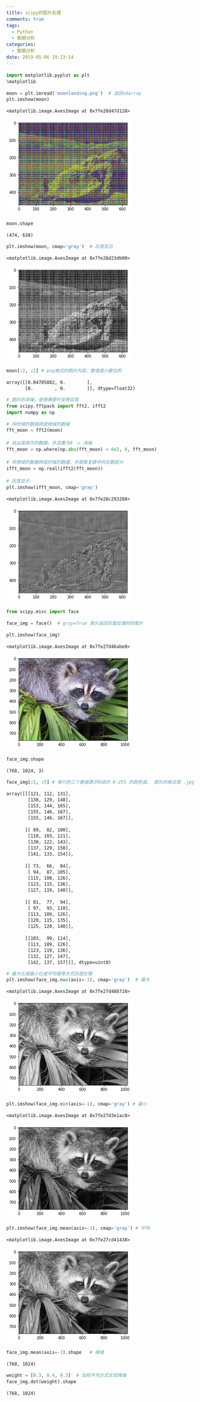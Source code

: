 ```yaml
---
title: scipy的图片处理
comments: true
tags:
  - Python
  - 数据分析
categories:
  - 数据分析
date: 2019-05-06 19:23:14
---
```



```python
import matplotlib.pyplot as plt
%matplotlib
```

<!--more-->

```python
moon = plt.imread('moonlanding.png')  # 返回ndarray
plt.imshow(moon)
```



```
<matplotlib.image.AxesImage at 0x7fe28d47d128>
```



![png](scipy的图片处理/output_1_1.png)



```python
moon.shape
```



```
(474, 630)
```



```python
plt.imshow(moon, cmap='gray')  # 灰度显示
```



```
<matplotlib.image.AxesImage at 0x7fe28d23db00>
```



![png](scipy的图片处理/output_3_1.png)



```python
moon[:2, :2] # png格式的图片内容，数值是小数位的
```



```
array([[0.04705882, 0.        ],
       [0.        , 0.        ]], dtype=float32)
```



```python
# 图片的消噪，使用傅里叶变换实现
from scipy.fftpack import fft2, ifft2
import numpy as np
```

```python
# 将时域的数据转成频域的数据
fft_moon = fft2(moon)

# 找出高频次的数据，并且置为0 -> 消噪
fft_moon = np.where(np.abs(fft_moon) > 8e2, 0, fft_moon)

# 将频域的数据转成时域的数据，并提取复数中的实数部分
ifft_moon = np.real(ifft2(fft_moon))

# 灰度显示
plt.imshow(ifft_moon, cmap='gray') 
```



```
<matplotlib.image.AxesImage at 0x7fe28c293208>
```



![png](scipy的图片处理/output_6_2.png)



```python
from scipy.misc import face
```

```python
face_img = face()  # gray=True 表示返回灰度处理的的图片
```

```python
plt.imshow(face_img)
```



```
<matplotlib.image.AxesImage at 0x7fe27d46abe0>
```



![png](scipy的图片处理/output_9_1.png)



```python
face_img.shape
```



```
(768, 1024, 3)
```



```python
face_img[:5, :5] # 每行的三个数据表示RGB的 0-255 的颜色值， 图片的格式是 .jpg
```



```
array([[[121, 112, 131],
        [138, 129, 148],
        [153, 144, 165],
        [155, 146, 167],
        [155, 146, 167]],

       [[ 89,  82, 100],
        [110, 103, 121],
        [130, 122, 143],
        [137, 129, 150],
        [141, 133, 154]],

       [[ 73,  66,  84],
        [ 94,  87, 105],
        [115, 108, 126],
        [123, 115, 136],
        [127, 119, 140]],

       [[ 81,  77,  94],
        [ 97,  93, 110],
        [113, 109, 126],
        [120, 115, 135],
        [125, 120, 140]],

       [[103,  99, 114],
        [113, 109, 126],
        [123, 119, 136],
        [132, 127, 147],
        [142, 137, 157]]], dtype=uint8)
```



```python
# 最大化或最小化或平均值等方式灰度处理
plt.imshow(face_img.max(axis=-1), cmap='gray')  # 最大
```



```
<matplotlib.image.AxesImage at 0x7fe27d488710>
```



![png](scipy的图片处理/output_12_1.png)



```python
plt.imshow(face_img.min(axis=-1), cmap='gray') # 最小
```



```
<matplotlib.image.AxesImage at 0x7fe27d3e1ac8>
```



![png](scipy的图片处理/output_13_1.png)



```python
plt.imshow(face_img.mean(axis=-1), cmap='gray') # 平均
```



```
<matplotlib.image.AxesImage at 0x7fe27cd41438>
```



![png](scipy的图片处理/output_14_1.png)



```python
face_img.mean(axis=-1).shape   # 降维
```



```
(768, 1024)
```



```python
weight = [0.3, 0.4, 0.3]  # 加权平均方式实现降维
face_img.dot(weight).shape
```



```
(768, 1024)
```
